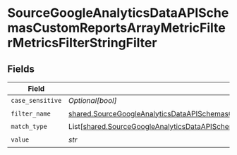 # SourceGoogleAnalyticsDataAPISchemasCustomReportsArrayMetricFilterMetricsFilterStringFilter


## Fields

| Field                                                                                                                                                                                                                      | Type                                                                                                                                                                                                                       | Required                                                                                                                                                                                                                   | Description                                                                                                                                                                                                                |
| -------------------------------------------------------------------------------------------------------------------------------------------------------------------------------------------------------------------------- | -------------------------------------------------------------------------------------------------------------------------------------------------------------------------------------------------------------------------- | -------------------------------------------------------------------------------------------------------------------------------------------------------------------------------------------------------------------------- | -------------------------------------------------------------------------------------------------------------------------------------------------------------------------------------------------------------------------- |
| `case_sensitive`                                                                                                                                                                                                           | *Optional[bool]*                                                                                                                                                                                                           | :heavy_minus_sign:                                                                                                                                                                                                         | N/A                                                                                                                                                                                                                        |
| `filter_name`                                                                                                                                                                                                              | [shared.SourceGoogleAnalyticsDataAPISchemasCustomReportsArrayMetricFilterMetricsFilter2FilterName](../../models/shared/sourcegoogleanalyticsdataapischemascustomreportsarraymetricfiltermetricsfilter2filtername.md)       | :heavy_check_mark:                                                                                                                                                                                                         | N/A                                                                                                                                                                                                                        |
| `match_type`                                                                                                                                                                                                               | List[[shared.SourceGoogleAnalyticsDataAPISchemasCustomReportsArrayMetricFilterMetricsFilter2ValidEnums](../../models/shared/sourcegoogleanalyticsdataapischemascustomreportsarraymetricfiltermetricsfilter2validenums.md)] | :heavy_minus_sign:                                                                                                                                                                                                         | N/A                                                                                                                                                                                                                        |
| `value`                                                                                                                                                                                                                    | *str*                                                                                                                                                                                                                      | :heavy_check_mark:                                                                                                                                                                                                         | N/A                                                                                                                                                                                                                        |